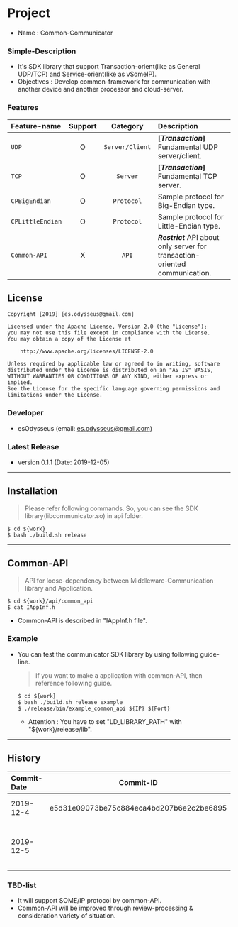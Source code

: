 # Project
- Name : Common-Communicator

### Simple-Description
- It's SDK library that support Transaction-orient(like as General UDP/TCP) and Service-orient(like as vSomeIP).
- Objectives : Develop common-framework for communication with another device and another processor and cloud-server.

### Features
Feature-name | Support | Category | Description
:---|:---:|:---:|:---
`UDP` | O | `Server/Client` | **[_Transaction_]** Fundamental UDP server/client.
`TCP` | O | `Server` | **[_Transaction_]** Fundamental TCP server.
`CPBigEndian` | O | `Protocol` | Sample protocol for Big-Endian type.
`CPLittleEndian` | O | `Protocol` | Sample protocol for Little-Endian type.
`Common-API` | X | `API` | **_Restrict_** API about only server for transaction-oriented communication.

## License
```
Copyright [2019] [es.odysseus@gmail.com]

Licensed under the Apache License, Version 2.0 (the "License");
you may not use this file except in compliance with the License.
You may obtain a copy of the License at

    http://www.apache.org/licenses/LICENSE-2.0

Unless required by applicable law or agreed to in writing, software
distributed under the License is distributed on an "AS IS" BASIS,
WITHOUT WARRANTIES OR CONDITIONS OF ANY KIND, either express or implied.
See the License for the specific language governing permissions and
limitations under the License.
```

### Developer
- esOdysseus (email: es.odysseus@gmail.com)

### Latest Release
- version 0.1.1 (Date: 2019-12-05)
---
## Installation
> Please refer following commands.
> So, you can see the SDK library(libcommunicator.so) in api folder.
```shell
$ cd ${work}
$ bash ./build.sh release
```
---
## Common-API
   > API for loose-dependency between Middleware-Communication library and Application.
   ```shell
   $ cd ${work}/api/common_api
   $ cat IAppInf.h
   ```
   - Common-API is described in "IAppInf.h file".

### Example
- You can test the communicator SDK library by using following guide-line.
   > If you want to make a application with common-API, then reference following guide.
   ```shell
   $ cd ${work}
   $ bash ./build.sh release example
   $ ./release/bin/example_common_api ${IP} ${Port}
   ```
   - Attention : You have to set "LD_LIBRARY_PATH" with "${work}/release/lib".
---
## History
Commit-Date | Commit-ID | Version | Description
:---|:---:|:---:|:---
2019-12-4 | e5d31e09073be75c884eca4bd207b6e2c2be6895 | Ver 0.1.0 | First commit for Common-Communicator.
2019-12-5 |  | Ver 0.1.1 | Change folder-tree and API-design change.

### TBD-list
- It will support SOME/IP protocol by common-API.
- Common-API will be improved through review-processing & consideration variety of situation.
